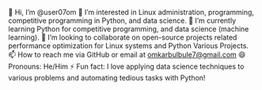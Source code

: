 👋 Hi, I’m @user07om
👀 I’m interested in Linux administration, programming, competitive programming in Python, and data science.
🌱 I’m currently learning Python for competitive programming, and data science (machine learning).
💞️ I’m looking to collaborate on open-source projects related performance optimization for Linux systems and Python Various Projects.
📫 How to reach me via GitHub or email at omkarbulbule7@gmail.com
😄 Pronouns: He/Him
⚡ Fun fact: I love applying data science techniques to various problems and automating tedious tasks with Python!

<!---
user07om/user07om is a ✨ special ✨ repository because its `README.md` (this file) appears on your GitHub profile.
You can click the Preview link to take a look at your changes.
--->

